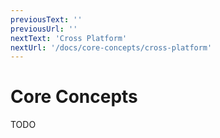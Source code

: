 ```yaml
---
previousText: ''
previousUrl: ''
nextText: 'Cross Platform'
nextUrl: '/docs/core-concepts/cross-platform'
---
```


# Core Concepts

TODO
